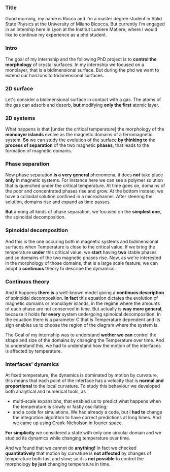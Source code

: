 ### Title
Good morning, my name is Rocco and I'm a master degree student in Solid State Physics at the University of Milano Bicocca. But currently I'm engaged in an intership here in Lyon at the Institut Lumiere Matiere, where I would like to continue my experience as a phd student.

### Intro
The goal of my internship and the following PhD project is to **control the morphology** of crystal surfaces.
In my internship we focused on a monolayer, that is a bidimensional surface. But during the phd we want to extend our horizons to tridimensional surfaces.

### 2D surface
Let's consider a bidimensional surface in contact with a gas. The atoms of the gas can adsorb and desorb, **but** modifying **only the first** atomic layer.

### 2D systems
What happens is that [under the critical temperature] the morphology of the **monoayer islands** evolve as the magnetic domains of a ferromagnetic system.
**So** we can study the evolution of the surface **by thinking to** the **process of separation** of the two magnetic **phases**, that leads to the formation of magnetic domains.

### Phase separation
Now phase separation **is a very general** phenomena, it does **not** take place **only** in magnetic systems.
For instance here we can see a polymer solution that is quenched under the critical temperature. At time goes on, domains of the poor and concentrated phases rise and grow.
At the bottom instead, we have a colloidal solution confined in a microchannel. After steering the solution, domains rise and expand as time passes.

**But** among all kinds of phase separation, we focused on the **simplest one**, the spinoidal decomposition.

### Spinoidal decomposition
And this is the one occuring both in magnetic systems and bidimensional surfaces when Temperature is close to the critical value.
If we bring the temperature **under** this critical value, we **start** having **two** stable phases and so domains of the two magnetic phases rise.
Now, as we're interested in the morphology of those domains, that is a large scale feature; we can adopt a **continuos** theory to describe the dymamics.

### Continuos theory
And it happens **there is** a well-known model giving a **continuos description** of spinoidal decomposition.
**In fact** this equation dictates the evolution of magnetic domains or monolayer islands, in the regime where the amounts of each phase are not conserved in time. But actually is **way more general**, because it holds **for every** system undergoing spinoidal decomposition.
In the equation there is a parameter C that is Temperature dependent and its sign enables us to choose the region of the diagram where the system is.

The Goal of my internship was to understand **wether we can** control the shape and size of the domains by changing the Temperature over time. And to understand this, we had to understand how the motion of the interfaces is affected by temperature.

### Interfaces' dynamics
At fixed temperature, the dynamics is dominated by motion by curvature, this means that each point of the interface has a velocity that is **normal and proportional** to the local curvature.
To study this behaviour we developed both analytical and numerical tools, as
- multi-scale expansions, that enabled us to predict what happens when the temperature is slowly or fastly oscillating;
- and a code for simulations. We had already a code, but I **had to** change the integration algorithm to have correct predictions at long times. And we came up using Crank-Nicholson in fourier space.

**For simplicity** we considered a state with only one circular domain and we studied its dynamics while changing temperature over time.

And we found that we cannot do **anything!**
In fact we checked **quantitatively** that motion by curvature is **not affected** by changes of temperature both fast and slow; so it is **not possible** to control the morphology **by just** changing temperature in time.